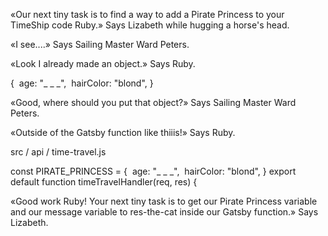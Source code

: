 «Our next tiny task is to find a way to add a Pirate Princess to your TimeShip code Ruby.» Says Lizabeth while hugging a horse's head.

«I see....» Says Sailing Master Ward Peters.

«Look I already made an object.» Says Ruby.


{
 age: "_ _ _",
 hairColor: "blond",
}


«Good, where should you put that object?» Says Sailing Master Ward Peters.

«Outside of the Gatsby function like thiiis!» Says Ruby.


src / api / time-travel.js

const PIRATE_PRINCESS = {
 age: "_ _ _",
 hairColor: "blond",
}
export default function timeTravelHandler(req, res) {


«Good work Ruby! Your next tiny task is to get our Pirate Princess  variable and our message variable to res-the-cat inside our Gatsby function.» Says Lizabeth.






